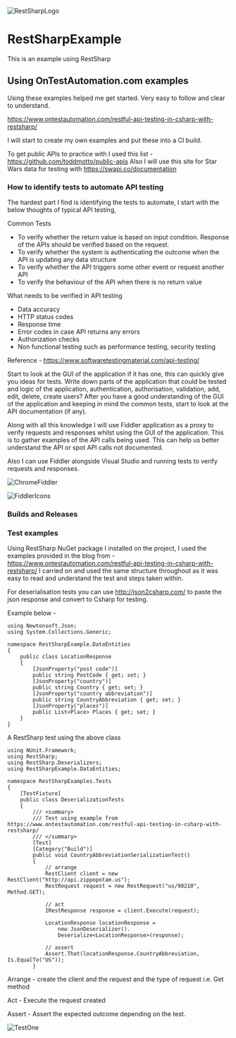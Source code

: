 ![RestSharpLogo](https://github.com/RobBrowning/RestSharpExample/blob/master/RestSharpExample/ReadMe_Images/RestSharp_logo.png)
      
# RestSharpExample
This is an example using RestSharp

## Using OnTestAutomation.com examples
Using these examples helped me get started. Very easy to follow and clear to understand.

https://www.ontestautomation.com/restful-api-testing-in-csharp-with-restsharp/

I will start to create my own examples and put these into a CI build.

To get public APIs to practice with I used this list - https://github.com/toddmotto/public-apis
Also I will use this site for Star Wars data for testing with https://swapi.co/documentation

### How to identify tests to automate API testing
The hardest part I find is identifying the tests to automate, I start with the below thoughts of typical API testing, 

Common Tests
* To verify whether the return value is based on input condition. Response of the APIs should be verified based on the request.
* To verify whether the system is authenticating the outcome when the API is updating any data structure
* To verify whether the API triggers some other event or request another API
* To verify the behaviour of the API when there is no return value

What needs to be verified in API testing
* Data accuracy
* HTTP status codes
* Response time
* Error codes in case API returns any errors
* Authorization checks
* Non functional testing such as performance testing, security testing

Reference - https://www.softwaretestingmaterial.com/api-testing/

Start to look at the GUI of the application if it has one, this can quickly give you ideas for tests. Write down parts of the application that could be tested and logic of the application, authentication, authorisation, validation, add, edit, delete, create users? After you have a good understanding of the GUI of the application and keeping in mind the common tests, start to look at the API documentation (if any).

Along with all this knowledge I will use Fiddler application as a proxy to verify requests and responses whilst using the GUI of the application. This is to gather examples of the API calls being used. This can help us better understand the API or spot API calls not documented. 

Also I can use Fiddler alongside Visual Studio and running tests to verify requests and responses.

![ChromeFiddler](https://github.com/RobBrowning/RestSharpExample/blob/master/RestSharpExample/ReadMe_Images/ChromeFiddler.PNG)
      
![FiddlerIcons](https://github.com/RobBrowning/RestSharpExample/blob/master/RestSharpExample/ReadMe_Images/FiddlerIcons.png)


### Builds and Releases

### Test examples
Using RestSharp NuGet package I installed on the project, I used the examples provided in the blog from - https://www.ontestautomation.com/restful-api-testing-in-csharp-with-restsharp/ I carried on and used the same structure throughout as it was easy to read and understand the test and steps taken within.

For deserialisation tests you can use http://json2csharp.com/ to paste the json response and convert to Csharp for testing.

Example below -

```
using Newtonsoft.Json;
using System.Collections.Generic;

namespace RestSharpExample.DataEntities
{
	public class LocationResponse
	{
		[JsonProperty("post code")]
		public string PostCode { get; set; }
		[JsonProperty("country")]
		public string Country { get; set; }
		[JsonProperty("country abbreviation")]
		public string CountryAbbreviation { get; set; }
		[JsonProperty("places")]
		public List<Place> Places { get; set; }
	}
}
```

A RestSharp test using the above class

```
using NUnit.Framework;
using RestSharp;
using RestSharp.Deserializers;
using RestSharpExample.DataEntities;

namespace RestSharpExamples.Tests
{
	[TestFixture]
	public class DeserializationTests
	{
		/// <summary>
		/// Test using example from https://www.ontestautomation.com/restful-api-testing-in-csharp-with-restsharp/
		/// </summary>
		[Test]
		[Category("Build")]
		public void CountryAbbreviationSerializationTest()
		{
			// arrange
			RestClient client = new RestClient("http://api.zippopotam.us");
			RestRequest request = new RestRequest("us/90210", Method.GET);

			// act
			IRestResponse response = client.Execute(request);

			LocationResponse locationResponse =
				new JsonDeserializer().
				Deserialize<LocationResponse>(response);

			// assert
			Assert.That(locationResponse.CountryAbbreviation, Is.EqualTo("US"));
		}
```

Arrange - create the client and the request and the type of request i.e. Get method

Act - Execute the request created

Assert - Assert the expected outcome depending on the test.

![TestOne](https://github.com/RobBrowning/RestSharpExample/blob/master/RestSharpExample/ReadMe_Images/TestOne.PNG)



